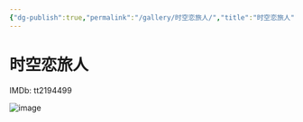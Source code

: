 ```yaml
---
{"dg-publish":true,"permalink":"/gallery/时空恋旅人/","title":"时空恋旅人"}
---
```



# 时空恋旅人

IMDb: tt2194499

![image](https://img9.doubanio.com/view/photo/s_ratio_poster/public/p2070153774.webp)
